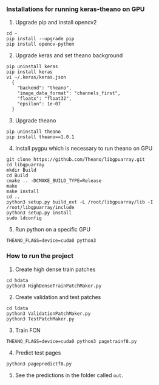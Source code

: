 ### Installations for running keras-theano on GPU
1. Upgrade pip and install opencv2
```
cd ~
pip install --upgrade pip
pip install opencv-python
```
2. Upgrade keras and set theano background
```
pip uninstall keras
pip install keras
vi ~/.keras/keras.json
  {
    "backend": "theano",
    "image_data_format": "channels_first",
    "floatx": "float32",
    "epsilon": 1e-07
  }
```
3. Upgrade theano
```
pip uninstall theano
pip install theano==1.0.1
```
4. Install pygpu which is necessary to run theano on GPU
```
git clone https://github.com/Theano/libgpuarray.git
cd libgpuarray
mkdir Build
cd Build
cmake .. -DCMAKE_BUILD_TYPE=Release
make
make install
cd ..
python3 setup.py build_ext -L /root/libgpuarray/lib -I /root/libgpuarray/include
python3 setup.py install
sudo ldconfig
```
5. Run python on a specific GPU
```
THEANO_FLAGS=device=cuda0 python3
```

### How to run the project
1. Create high dense train patches
```
cd hdata
python3 HighDenseTrainPatchMaker.py
```
2. Create validation and test patches
```
cd ldata
python3 ValidationPatchMaker.py
python3 TestPatchMaker.py
```
3. Train FCN
```
THEANO_FLAGS=device=cuda0 python3 pagetrainf8.py
```
4. Predict test pages
```
python3 pagepredictf8.py
```
5. See the predictions in the folder called `out`.


